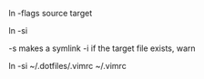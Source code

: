 ln -flags source target

ln -si

-s makes a symlink
-i if the target file exists, warn

ln -si ~/.dotfiles/.vimrc ~/.vimrc

